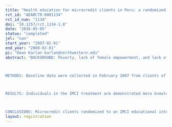 ```yaml
---
title: "Health education for microcredit clients in Peru: a randomized controlled trial"
rct_id: "AEARCTR-0001134"
rct_id_num: "1134"
doi: "10.1257/rct.1134-1.0"
date: "2016-05-05"
status: "completed"
jel: "nan"
start_year: "2007-02-01"
end_year: "2008-02-01"
pi: "Dean Karlan karlan@northwestern.edu"
abstract: "BACKGROUND: Poverty, lack of female empowerment, and lack of education are major risk factors for childhood illness worldwide. Microcredit programs, by offering small loans to poor individuals, attempt to address the first two of these risk factors, poverty and gender disparity. They provide clients, usually women, with a means to invest in their businesses and support their families. This study investigates the health effects of also addressing the remaining risk factor, lack of knowledge about important health issues, through randomization of members of a microcredit organization to receive a health education module based on the World Health Organization’s Integrated Management of Childhood Illness (IMCI) community intervention.

METHODS: Baseline data were collected in February 2007 from clients of a microcredit organization in Pucallpa, Peru (n = 1,855) and their children (n = 598). Loan groups, consisting of 15 to 20 clients, were then randomly assigned to receive a health education intervention involving eight monthly 30-minute sessions given by the organization’s loan officers at monthly loan group meetings. In February 2008, follow-up data were collected, and included assessments of sociodemographic information, knowledge of child health issues, and child health status (including child height, weight, and blood hemoglobin levels). To explore the effects of treatment (i.e., participation in the health education sessions) on the key outcome variables, multivariate regressions were implemented using ordinary least squares.

RESULTS: Individuals in the IMCI treatment arm demonstrated more knowledge about a variety of issues related to child health, but there were no changes in anthropometric measures or reported child health status.

CONCLUSIONS: Microcredit clients randomized to an IMCI educational intervention showed greater knowledge about child health, but no differences in child health outcomes compared to controls. These results imply that the intervention did not have sufficient intensity to change behavior, or that microcredit organizations may not be an appropriate setting for the administration of child health educational interventions of this type."
layout: registration
---
```


